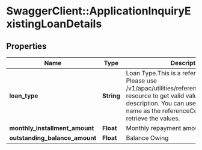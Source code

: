 # SwaggerClient::ApplicationInquiryExistingLoanDetails

## Properties
Name | Type | Description | Notes
------------ | ------------- | ------------- | -------------
**loan_type** | **String** | Loan Type.This is a reference data field. Please use /v1/apac/utilities/referenceData/{loanType} resource to get valid value of this field with description. You can use loanType field name as the referenceCode parameter to retrieve the values. | [optional] 
**monthly_installment_amount** | **Float** | Monthly repayment amount | [optional] 
**outstanding_balance_amount** | **Float** | Balance Owing | [optional] 

